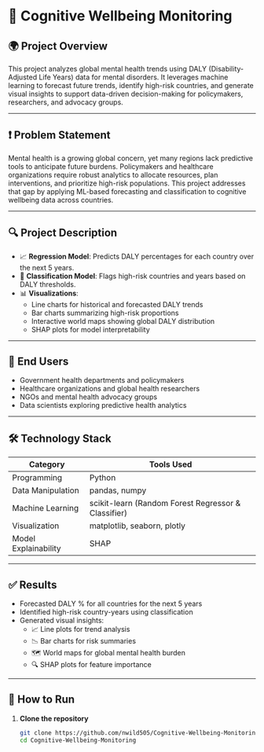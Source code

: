 # 🧠 Cognitive Wellbeing Monitoring

## 🌍 Project Overview
This project analyzes global mental health trends using DALY (Disability-Adjusted Life Years) data for mental disorders. It leverages machine learning to forecast future trends, identify high-risk countries, and generate visual insights to support data-driven decision-making for policymakers, researchers, and advocacy groups.

---

## ❗ Problem Statement
Mental health is a growing global concern, yet many regions lack predictive tools to anticipate future burdens. Policymakers and healthcare organizations require robust analytics to allocate resources, plan interventions, and prioritize high-risk populations. This project addresses that gap by applying ML-based forecasting and classification to cognitive wellbeing data across countries.

---

## 🔍 Project Description
- 📈 **Regression Model**: Predicts DALY percentages for each country over the next 5 years.
- 🚨 **Classification Model**: Flags high-risk countries and years based on DALY thresholds.
- 📊 **Visualizations**:
  - Line charts for historical and forecasted DALY trends
  - Bar charts summarizing high-risk proportions
  - Interactive world maps showing global DALY distribution
  - SHAP plots for model interpretability

---

## 👥 End Users
- Government health departments and policymakers
- Healthcare organizations and global health researchers
- NGOs and mental health advocacy groups
- Data scientists exploring predictive health analytics

---

## 🛠️ Technology Stack
| Category              | Tools Used                                      |
|-----------------------|-------------------------------------------------|
| Programming           | Python                                          |
| Data Manipulation     | pandas, numpy                                   |
| Machine Learning      | scikit-learn (Random Forest Regressor & Classifier) |
| Visualization         | matplotlib, seaborn, plotly                     |
| Model Explainability  | SHAP                                            |

---

## ✅ Results
- Forecasted DALY % for all countries for the next 5 years
- Identified high-risk country-years using classification
- Generated visual insights:
  - 📈 Line plots for trend analysis
  - 📉 Bar charts for risk summaries
  - 🗺️ World maps for global mental health burden
  - 🔍 SHAP plots for feature importance
---

## 🧪 How to Run
1. **Clone the repository**
   ```bash
   git clone https://github.com/nwild505/Cognitive-Wellbeing-Monitoring
   cd Cognitive-Wellbeing-Monitoring

